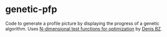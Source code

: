 # genetic-pfp
Code to generate a profile picture by displaying the progress of a genetic algorithm.
Uses [N-dimensional test functions for optimization](https://gist.github.com/denis-bz/da697d8bc74fae4598bf/) by [Denis BZ](https://gist.github.com/denis-bz).

